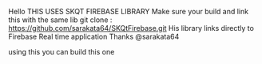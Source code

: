 Hello 
THIS USES SKQT FIREBASE LIBRARY
Make sure your build and link this with the same lib
git clone  : https://github.com/sarakata64/SKQtFirebase.git
His library links directly to Firebase Real time application
Thanks @sarakata64

using this you can build this one
